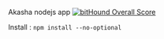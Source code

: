 Akasha nodejs app
[![bitHound Overall Score](https://www.bithound.io/projects/badges/1085d4d0-d977-11e5-9ab4-75c25147006a/score.svg)](https://www.bithound.io/github/AkashaProject/node-app)

Install : `npm install --no-optional`


